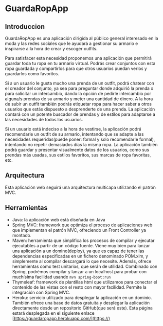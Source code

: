 # GuardaRopApp

## Introduccion

GuardaRopApp es una aplicación dirigida al público general interesado en la moda y las redes sociales que le ayudará a gestionar su armario e inspirarse a la hora de crear y escoger outfits.

Para satisfacer esta necesidad proponemos una aplicación que permitirá guardar toda tu ropa en tu armario virtual. Podrás crear conjuntos con esta ropa guardada y compartirlos para que otros usuarios puedan verlos y guardarlos como favoritos.

Si a un usuario le gusta mucho una prenda de un outfit, podrá chatear con el creador del conjunto, ya sea para preguntar donde adquirió la prenda o para solicitar un intercambio, dando la opción de pedirle intercambio por alguna/s prendas de su armario y meter una cantidad de dinero. A la hora de subir un outfit también podrás etiquetar ropa para hacer saber a otros usuarios que estás dispuesto a desprenderte de una prenda. La aplicación contará con un potente buscador de prendas y de estilos para adaptarse a las necesidades de todos los usuarios.

Si un usuario está indeciso a la hora de vestirse, la aplicación podrá recomendarle un outfit de su armario, intentando que se adapte a las necesidades requeridas(puede poner: formal y solo recomendarle formal), intentando no repetir demasiados días la misma ropa. La aplicación también podrá guardar y presentar visualmente datos de los usuarios, como sus prendas más usadas, sus estilos favoritos, sus marcas de ropa favoritas, etc.

## Arquitectura

Esta aplicación web seguirá una arquitectura multicapa utilizando el patrón MVC.

## Herramientas

* Java: la aplicación web está diseñada en Java
* Spring MVC: framework que optimiza el proceso de aplicaciones web que implementan el patrón MVC, ofreciendo un Front Controller ya montado.
* Maven: herramienta que simplifica los procesos de compilar y ejecutar ejecutables a partir de un código fuente. Viene muy bien para lanzar una aplicación a un domino(deploy), ya que es capaz de tener las dependencias específicadas en un fichero denominado POM.xlm, y simplemente al compilar descargará lo que necesite. Además, ofrece herramientas como test unitarios, que serán de utilidad. Combinado con Spring, podrémos compilar y lanzar a un localhost para probar con muchísima facilidad usando `mvn spring-boot:run`
* Thymeleaf: framework de plantillas html que utilizamos para conectar el contenido de las vistas con el resto con mayor facilidad. Permite la integración con Spring MVC.
* Heroku: servicio utilizado para desplegar la aplicación en un dominio. También ofrece una base de datos gratuita y desplegar la aplicación directamente desde un repositorio GitHub(que será este). Esta página estará desplegada en el siguiente enlace [https://guardaropapp.herokuapp.com/](https://)
